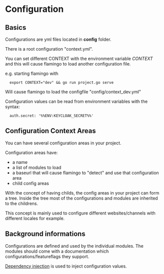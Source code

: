 # Configuration

## Basics
Configurations are yml files located in **config** folder.

There is a root configuration "context.yml".

You can set different CONTEXT with the environment variable *CONTEXT* and this will cause flamingo to load another configuration file.

e.g. starting flamingo with
```
  export CONTEXT="dev" && go run project.go serve
```
Will cause flamingo to load the configfile "config/context_dev.yml"


Configuration values can be read from environment variables with the syntax:

```
  auth.secret: '%%ENV:KEYCLOAK_SECRET%%'
```

## Configuration Context Areas

You can have several configuration areas in your project.

Configuration areas have:
* a name
* a list of modules to load
* a baseurl that will cause flamingo to "detect" and use that configuration area
* child config areas

With the concept of having childs, the config areas in your project can form a tree. Inside the tree most of the configurations and modules are inherited to the childrens.

This concept is mainly used to configure different websites/channels with different locales for example.

## Background informations

Configurations are defined and used by the individual modules. 
The modules should come with a documentation which configurations/featureflags they support.

[Dependency injection](dependency-injection.md) is used to inject configuration values.

